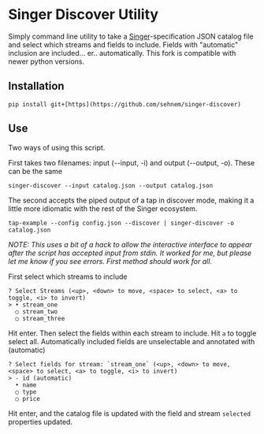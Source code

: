 # Singer Discover Utility

Simply command line utility to take a [Singer](https://www.singer.io/)-specification JSON catalog file and select which streams and fields to include. Fields with "automatic" inclusion are included... er.. automatically.
This fork is compatible with newer python versions.

## Installation

```
pip install git+[https](https://github.com/sehnem/singer-discover)
```

## Use

Two ways of using this script.

First takes two filenames: input (--input, -i) and output (--output, -o). These can be the same

```
singer-discover --input catalog.json --output catalog.json
```

The second accepts the piped output of a tap in discover mode, making it a little more idiomatic with the rest of the Singer ecosystem.

```
tap-example --config config.json --discover | singer-discover -o catalog.json
```

_NOTE: This uses a bit of a hack to allow the interactive interface to appear after the script has accepted input from stdin. It worked for me, but please let me know if you see errors. First method should work for all._


First select which streams to include

```
? Select Streams (<up>, <down> to move, <space> to select, <a> to toggle, <i> to invert)
> • stream_one
  ○ stream_two
  ○ stream_three
```

Hit enter. Then select the fields within each stream to include. Hit `a` to toggle select all. Automatically included fields are unselectable and annotated with (automatic)

```
? Select fields for stream: `stream_one` (<up>, <down> to move, <space> to select, <a> to toggle, <i> to invert)
> - id (automatic)
  • name
  ○ type
  ○ price
```

Hit enter, and the catalog file is updated with the field and stream `selected` properties updated.

